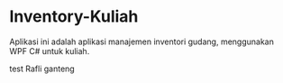 # Inventory-Kuliah
Aplikasi ini adalah aplikasi manajemen inventori gudang, menggunakan WPF C# untuk kuliah.

test Rafli ganteng

